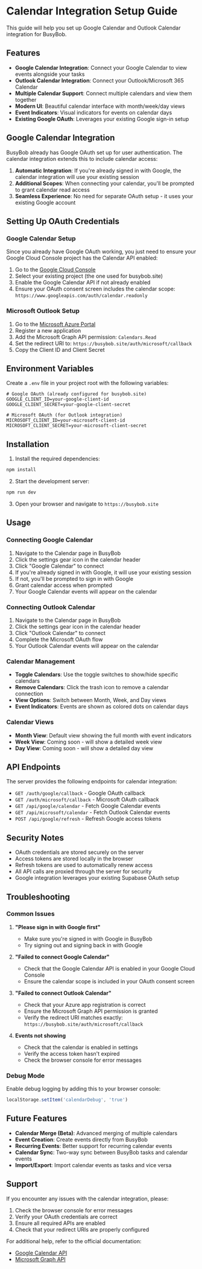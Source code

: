 # Calendar Integration Setup Guide

This guide will help you set up Google Calendar and Outlook Calendar integration for BusyBob.

## Features

- **Google Calendar Integration**: Connect your Google Calendar to view events alongside your tasks
- **Outlook Calendar Integration**: Connect your Outlook/Microsoft 365 Calendar
- **Multiple Calendar Support**: Connect multiple calendars and view them together
- **Modern UI**: Beautiful calendar interface with month/week/day views
- **Event Indicators**: Visual indicators for events on calendar days
- **Existing Google OAuth**: Leverages your existing Google sign-in setup

## Google Calendar Integration

BusyBob already has Google OAuth set up for user authentication. The calendar integration extends this to include calendar access:

1. **Automatic Integration**: If you're already signed in with Google, the calendar integration will use your existing session
2. **Additional Scopes**: When connecting your calendar, you'll be prompted to grant calendar read access
3. **Seamless Experience**: No need for separate OAuth setup - it uses your existing Google account

## Setting Up OAuth Credentials

### Google Calendar Setup

Since you already have Google OAuth working, you just need to ensure your Google Cloud Console project has the Calendar API enabled:

1. Go to the [Google Cloud Console](https://console.cloud.google.com/)
2. Select your existing project (the one used for busybob.site)
3. Enable the Google Calendar API if not already enabled
4. Ensure your OAuth consent screen includes the calendar scope: `https://www.googleapis.com/auth/calendar.readonly`

### Microsoft Outlook Setup

1. Go to the [Microsoft Azure Portal](https://portal.azure.com/)
2. Register a new application
3. Add the Microsoft Graph API permission: `Calendars.Read`
4. Set the redirect URI to: `https://busybob.site/auth/microsoft/callback`
5. Copy the Client ID and Client Secret

## Environment Variables

Create a `.env` file in your project root with the following variables:

```env
# Google OAuth (already configured for busybob.site)
GOOGLE_CLIENT_ID=your-google-client-id
GOOGLE_CLIENT_SECRET=your-google-client-secret

# Microsoft OAuth (for Outlook integration)
MICROSOFT_CLIENT_ID=your-microsoft-client-id
MICROSOFT_CLIENT_SECRET=your-microsoft-client-secret
```

## Installation

1. Install the required dependencies:
```bash
npm install
```

2. Start the development server:
```bash
npm run dev
```

3. Open your browser and navigate to `https://busybob.site`

## Usage

### Connecting Google Calendar

1. Navigate to the Calendar page in BusyBob
2. Click the settings gear icon in the calendar header
3. Click "Google Calendar" to connect
4. If you're already signed in with Google, it will use your existing session
5. If not, you'll be prompted to sign in with Google
6. Grant calendar access when prompted
7. Your Google Calendar events will appear on the calendar

### Connecting Outlook Calendar

1. Navigate to the Calendar page in BusyBob
2. Click the settings gear icon in the calendar header
3. Click "Outlook Calendar" to connect
4. Complete the Microsoft OAuth flow
5. Your Outlook Calendar events will appear on the calendar

### Calendar Management

- **Toggle Calendars**: Use the toggle switches to show/hide specific calendars
- **Remove Calendars**: Click the trash icon to remove a calendar connection
- **View Options**: Switch between Month, Week, and Day views
- **Event Indicators**: Events are shown as colored dots on calendar days

### Calendar Views

- **Month View**: Default view showing the full month with event indicators
- **Week View**: Coming soon - will show a detailed week view
- **Day View**: Coming soon - will show a detailed day view

## API Endpoints

The server provides the following endpoints for calendar integration:

- `GET /auth/google/callback` - Google OAuth callback
- `GET /auth/microsoft/callback` - Microsoft OAuth callback
- `GET /api/google/calendar` - Fetch Google Calendar events
- `GET /api/microsoft/calendar` - Fetch Outlook Calendar events
- `POST /api/google/refresh` - Refresh Google access tokens

## Security Notes

- OAuth credentials are stored securely on the server
- Access tokens are stored locally in the browser
- Refresh tokens are used to automatically renew access
- All API calls are proxied through the server for security
- Google integration leverages your existing Supabase OAuth setup

## Troubleshooting

### Common Issues

1. **"Please sign in with Google first"**
   - Make sure you're signed in with Google in BusyBob
   - Try signing out and signing back in with Google

2. **"Failed to connect Google Calendar"**
   - Check that the Google Calendar API is enabled in your Google Cloud Console
   - Ensure the calendar scope is included in your OAuth consent screen

3. **"Failed to connect Outlook Calendar"**
   - Check that your Azure app registration is correct
   - Ensure the Microsoft Graph API permission is granted
   - Verify the redirect URI matches exactly: `https://busybob.site/auth/microsoft/callback`

4. **Events not showing**
   - Check that the calendar is enabled in settings
   - Verify the access token hasn't expired
   - Check the browser console for error messages

### Debug Mode

Enable debug logging by adding this to your browser console:
```javascript
localStorage.setItem('calendarDebug', 'true')
```

## Future Features

- **Calendar Merge (Beta)**: Advanced merging of multiple calendars
- **Event Creation**: Create events directly from BusyBob
- **Recurring Events**: Better support for recurring calendar events
- **Calendar Sync**: Two-way sync between BusyBob tasks and calendar events
- **Import/Export**: Import calendar events as tasks and vice versa

## Support

If you encounter any issues with the calendar integration, please:

1. Check the browser console for error messages
2. Verify your OAuth credentials are correct
3. Ensure all required APIs are enabled
4. Check that your redirect URIs are properly configured

For additional help, refer to the official documentation:
- [Google Calendar API](https://developers.google.com/calendar)
- [Microsoft Graph API](https://docs.microsoft.com/en-us/graph/) 